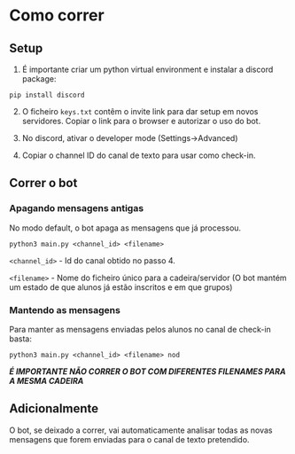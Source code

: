 # Como correr

## Setup

1. É importante criar um python virtual environment e instalar a discord package:
```shell
pip install discord
```

2. O ficheiro ```keys.txt``` contêm o invite link para dar setup em novos servidores. Copiar o link para o browser e autorizar o uso do bot.

3. No discord, ativar o developer mode (Settings->Advanced)

4. Copiar o channel ID do canal de texto para usar como check-in.


## Correr o bot

### Apagando mensagens antigas
No modo default, o bot apaga as mensagens que já processou.

```shell
python3 main.py <channel_id> <filename>
```

```<channel_id>``` - Id do canal obtido no passo 4.

```<filename>``` - Nome do ficheiro único para a cadeira/servidor (O bot mantém um estado de que alunos já estão inscritos e em que grupos)


### Mantendo as mensagens
Para manter as mensagens enviadas pelos alunos no canal de check-in basta:
```shell
python3 main.py <channel_id> <filename> nod
```

***É IMPORTANTE NÃO CORRER O BOT COM DIFERENTES FILENAMES PARA A MESMA CADEIRA***


## Adicionalmente
O bot, se deixado a correr, vai automaticamente analisar todas as novas mensagens que forem enviadas para o canal de texto pretendido.
